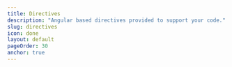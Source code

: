 ```yaml
---
title: Directives
description: "Angular based directives provided to support your code."
slug: directives
icon: done
layout: default
pageOrder: 30
anchor: true
---
```


